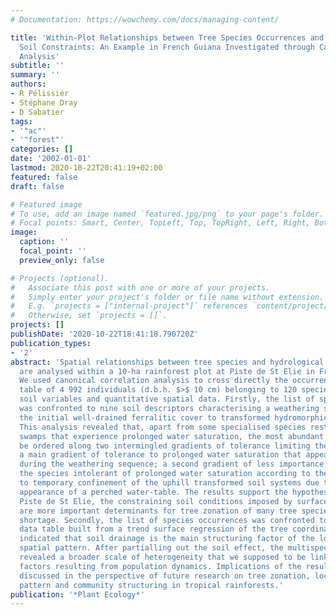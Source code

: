 ```yaml
---
# Documentation: https://wowchemy.com/docs/managing-content/

title: 'Within-Plot Relationships between Tree Species Occurrences and Hydrological
  Soil Constraints: An Example in French Guiana Investigated through Canonical Correlation
  Analysis'
subtitle: ''
summary: ''
authors:
- R Pélissier
- Stéphane Dray
- D Sabatier
tags:
- '"ac"'
- '"forest"'
categories: []
date: '2002-01-01'
lastmod: 2020-10-22T20:41:19+02:00
featured: false
draft: false

# Featured image
# To use, add an image named `featured.jpg/png` to your page's folder.
# Focal points: Smart, Center, TopLeft, Top, TopRight, Left, Right, BottomLeft, Bottom, BottomRight.
image:
  caption: ''
  focal_point: ''
  preview_only: false

# Projects (optional).
#   Associate this post with one or more of your projects.
#   Simply enter your project's folder or file name without extension.
#   E.g. `projects = ["internal-project"]` references `content/project/deep-learning/index.md`.
#   Otherwise, set `projects = []`.
projects: []
publishDate: '2020-10-22T18:41:18.790720Z'
publication_types:
- '2'
abstract: 'Spatial relationships between tree species and hydrological soil constraints
  are analysed within a 10-ha rainforest plot at Piste de St Elie in French Guiana.
  We used canonical correlation analysis to cross directly the occurrence-by- species
  table of 4 992 individuals (d.b.h. $>$ 10 cm) belonging to 120 species with qualitative
  soil variables and quantitative spatial data. Firstly, the list of species occurrences
  was confronted to nine soil descriptors characterising a weathering sequence from
  the initial well-drained ferralitic cover to transformed hydromorphic soil conditions.
  This analysis revealed that, apart from some specialised species restricted to the
  swamps that experience prolonged water saturation, the most abundant species can
  be ordered along two intermingled gradients of tolerance limiting their niche amplitude:
  a main gradient of tolerance to prolonged water saturation that appears down slope
  during the weathering sequence; a second gradient of less importance, displaying
  the species intolerant of prolonged water saturation according to their tolerance
  to temporary confinement of the uphill transformed soil systems due to the late
  appearance of a perched water-table. The results support the hypothesis that at
  Piste de St Elie, the constraining soil conditions imposed by surface water saturation
  are more important determinants for tree zonation of many tree species than water
  shortage. Secondly, the list of species occurrences was confronted to a spatial
  data table built from a trend surface regression of the tree coordinates. This analysis
  indicated that soil drainage is the main structuring factor of the local multispecies
  spatial pattern. After partialling out the soil effect, the multispecies pattern
  revealed a broader scale of heterogeneity that we supposed to be linked to endogenous
  factors resulting from population dynamics. Implications of the results are then
  discussed in the perspective of future research on tree zonation, local diversity
  pattern and community structuring in tropical rainforests.'
publication: '*Plant Ecology*'
---
```

